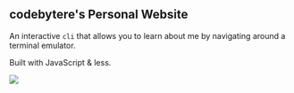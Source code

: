 ## codebytere's Personal Website

An interactive `cli` that allows you to learn about me by navigating around a terminal emulator.

Built with JavaScript & less.

![](screenshot.jpg)
